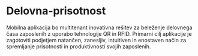 # Delovna-prisotnost
Mobilna aplikacija bo multitenant inovativna rešitev za beleženje delovnega časa zaposlenih z uporabo tehnologije QR in RFID. Primarni cilj aplikacije je zagotoviti podjetjem natančen, zanesljiv, intuitiven in enostaven način za spremljanje prisotnosti in produktivnosti svojih zaposlenih.
